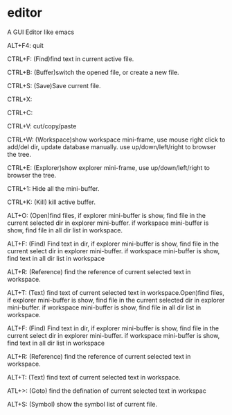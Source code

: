 # editor
A GUI Editor like emacs

ALT+F4: quit

CTRL+F: (Find)find text in current active file.

CTRL+B: (Buffer)switch the opened file, or create a new file.

CTRL+S: (Save)Save current file.

CTRL+X:

CTRL+C:

CTRL+V: cut/copy/paste

CTRL+W: (Workspace)show workspace mini-frame, use mouse right click to add/del dir, update database manually.
        use up/down/left/right to browser the tree.

CTRL+E: (Explorer)show explorer mini-frame, use up/down/left/right to browser the tree.

CTRL+1: Hide all the mini-buffer.

CTRL+K: (Kill) kill active buffer.

ALT+O: (Open)find files, if explorer mini-buffer is show, find file in the current selected dir in explorer mini-buffer.
        if workspace mini-buffer is show, find file in all dir list in workspace.

ALT+F: (Find) Find text in dir, if explorer mini-buffer is show, find file in the current select dir in explorer mini-buffer.
        if workspace mini-buffer is show, find text in all dir list in workspace

ALT+R: (Reference) find the reference of current selected text in workspace.

ALT+T: (Text) find text of current selected text in workspace.Open)find files, if explorer mini-buffer is show, find file in the current selected dir in explorer mini-buffer.
        if workspace mini-buffer is show, find file in all dir list in workspace.

ALT+F: (Find) Find text in dir, if explorer mini-buffer is show, find file in the current select dir in explorer mini-buffer.
        if workspace mini-buffer is show, find text in all dir list in workspace

ALT+R: (Reference) find the reference of current selected text in workspace.

ALT+T: (Text) find text of current selected text in workspace.

ATL+>: (Goto) find the defination of current selected text in workspac

ALT+S: (Symbol) show the symbol list of current file.
